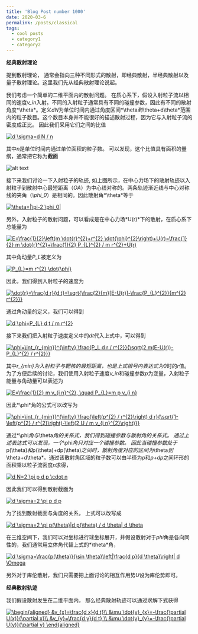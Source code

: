 ```yaml
---
title: 'Blog Post number 1000'
date: 2020-03-6
permalink: /posts/classical
tags:
  - cool posts
  - category1
  - category2
---
```

**经典散射理论**

提到散射理论， 通常会指向三种不同形式的散射，即经典散射，半经典散射以及量子散射理论。这里我们先从经典散射理论说起。

我们考虑一个简单的二维平面内的散射问题。
在质心系下，假设入射粒子流以相同的速度*v_in*入射。不同的入射粒子通常具有不同的碰撞参数，因此有不同的散射角度*\theta*。定义*dN*为单位时间内通过角度区间*\theta*到*\theta+d\theta*范围内的粒子数目。这个数目本身并不能很好的描述散射过程，因为它与入射粒子流的密度成正比。 因此我们采用它们之间的比值

<a href="https://www.codecogs.com/eqnedit.php?latex=d&space;\sigma=d&space;N&space;/&space;n" target="_blank"><img src="https://latex.codecogs.com/gif.latex?d&space;\sigma=d&space;N&space;/&space;n" title="d \sigma=d N / n" /></a>

其中*n*是单位时间内通过单位面积的粒子数。 可以发现，这个比值具有面积的量纲，通常把它称为**截面**



![alt text](https://github.com/jinleiphys/notes/blob/master/classical_scattering/fig.png?raw=true)

接下来我们讨论一下入射粒子的轨迹, 如上图所示，在中心力场下的散射轨迹以入射粒子到散射中心最短距离（*OA*）为中心线对称的。两条轨迹渐近线与中心对称线的夹角（*\phi_0*）是相同的。因此散射角*\theta*等于

<a href="https://www.codecogs.com/eqnedit.php?latex=\theta=|\pi-2&space;\phi_0|" target="_blank"><img src="https://latex.codecogs.com/gif.latex?\theta=|\pi-2&space;\phi_0|" title="\theta=|\pi-2 \phi_0|" /></a>


另外，入射粒子的散射问题，可以看成是在中心力场*U(r)*下的散射，在质心系下总能量为

<a href="https://www.codecogs.com/eqnedit.php?latex=E=\frac{1}{2}\left(m&space;\dot{r}^{2}&plus;r^{2}&space;\dot{\phi}^{2}\right)&plus;U(r)=\frac{1}{2}&space;m&space;\dot{r}^{2}&plus;\frac{1}{2}&space;P_{L}^{2}&space;/&space;m&space;r^{2}&plus;U(r)" target="_blank"><img src="https://latex.codecogs.com/gif.latex?E=\frac{1}{2}\left(m&space;\dot{r}^{2}&plus;r^{2}&space;\dot{\phi}^{2}\right)&plus;U(r)=\frac{1}{2}&space;m&space;\dot{r}^{2}&plus;\frac{1}{2}&space;P_{L}^{2}&space;/&space;m&space;r^{2}&plus;U(r)" title="E=\frac{1}{2}\left(m \dot{r}^{2}+r^{2} \dot{\phi}^{2}\right)+U(r)=\frac{1}{2} m \dot{r}^{2}+\frac{1}{2} P_{L}^{2} / m r^{2}+U(r)" /></a>

其中角动量*P_L*被定义为

<a href="https://www.codecogs.com/eqnedit.php?latex=P_{L}=m&space;r^{2}&space;\dot{\phi}" target="_blank"><img src="https://latex.codecogs.com/gif.latex?P_{L}=m&space;r^{2}&space;\dot{\phi}" title="P_{L}=m r^{2} \dot{\phi}" /></a>



因此，我们得到入射粒子的速度为

<a href="https://www.codecogs.com/eqnedit.php?latex=\dot{r}=\frac{d&space;r}{d&space;t}=\sqrt{\frac{2}{m}[E-U(r)]-\frac{P_{L}^{2}}{m^{2}&space;r^{2}}}" target="_blank"><img src="https://latex.codecogs.com/gif.latex?\dot{r}=\frac{d&space;r}{d&space;t}=\sqrt{\frac{2}{m}[E-U(r)]-\frac{P_{L}^{2}}{m^{2}&space;r^{2}}}" title="\dot{r}=\frac{d r}{d t}=\sqrt{\frac{2}{m}[E-U(r)]-\frac{P_{L}^{2}}{m^{2} r^{2}}}" /></a>

通过角动量的定义，我们可以得到

<a href="https://www.codecogs.com/eqnedit.php?latex=d&space;\phi=P_{L}&space;d&space;t&space;/&space;m&space;r^{2}" target="_blank"><img src="https://latex.codecogs.com/gif.latex?d&space;\phi=P_{L}&space;d&space;t&space;/&space;m&space;r^{2}" title="d \phi=P_{L} d t / m r^{2}" /></a>

接下来我们把入射粒子速度定义中的*dt*代入上式中，可以得到

<a href="https://www.codecogs.com/eqnedit.php?latex=\phi=\int_{r_{min}}^{\infty}&space;\frac{P_L&space;d&space;r&space;/&space;r^{2}}{\sqrt{2&space;m(E-U(r))-P_{L}^{2}&space;/&space;r^{2}}}" target="_blank"><img src="https://latex.codecogs.com/gif.latex?\phi=\int_{r_{min}}^{\infty}&space;\frac{P_L&space;d&space;r&space;/&space;r^{2}}{\sqrt{2&space;m(E-U(r))-P_{L}^{2}&space;/&space;r^{2}}}" title="\phi=\int_{r_{min}}^{\infty} \frac{P_L d r / r^{2}}{\sqrt{2 m(E-U(r))-P_{L}^{2} / r^{2}}}" /></a>


其中*r_{min}*为入射粒子与靶核的最短距离，也是上式根号内表达式为*0*时的*r*值。为了方便后续的讨论，我们使用入射粒子速度*v_in*和碰撞参数*p*为变量，入射粒子能量与角动量可以表述为

<a href="https://www.codecogs.com/eqnedit.php?latex=E=\frac{1}{2}&space;m&space;v_{i&space;n}^{2},&space;\quad&space;P_{L}=m&space;p&space;v_{i&space;n}" target="_blank"><img src="https://latex.codecogs.com/gif.latex?E=\frac{1}{2}&space;m&space;v_{i&space;n}^{2},&space;\quad&space;P_{L}=m&space;p&space;v_{i&space;n}" title="E=\frac{1}{2} m v_{i n}^{2}, \quad P_{L}=m p v_{i n}" /></a>

因此*\phi*角的公式可以改写为

<a href="https://www.codecogs.com/eqnedit.php?latex=\phi=\int_{r_{min}}^{\infty}&space;\frac{\left(p^{2}&space;/&space;r^{2}\right)&space;d&space;r}{\sqrt{1-\left(p^{2}&space;/&space;r^{2}\right)-\left(2&space;U&space;/&space;m&space;v_{i&space;n}^{2}\right)}}" target="_blank"><img src="https://latex.codecogs.com/gif.latex?\phi=\int_{r_{min}}^{\infty}&space;\frac{\left(p^{2}&space;/&space;r^{2}\right)&space;d&space;r}{\sqrt{1-\left(p^{2}&space;/&space;r^{2}\right)-\left(2&space;U&space;/&space;m&space;v_{i&space;n}^{2}\right)}}" title="\phi=\int_{r_{min}}^{\infty} \frac{\left(p^{2} / r^{2}\right) d r}{\sqrt{1-\left(p^{2} / r^{2}\right)-\left(2 U / m v_{i n}^{2}\right)}}" /></a>

通过*\phi*角与*\theta*角的关系式，我们得到碰撞参数与散射角的关系式。 通过上述表达式可以发现，一个*\phi*角只对应一个碰撞参数。 因此当碰撞参数处于*p(\theta)*和*p(\theta)+dp(\theta)*之间时，散射角度对应的区间为*\theta*到*\theta+d\theta*。通过该散射角区域的粒子数可以由半径为*p*和*p+dp*之间环形的面积乘以粒子流密度*n*求得，

<a href="https://www.codecogs.com/eqnedit.php?latex=d&space;N=2&space;\pi&space;p&space;d&space;p&space;\cdot&space;n" target="_blank"><img src="https://latex.codecogs.com/gif.latex?d&space;N=2&space;\pi&space;p&space;d&space;p&space;\cdot&space;n" title="d N=2 \pi p d p \cdot n" /></a>

因此我们可以得到散射截面为

<a href="https://www.codecogs.com/eqnedit.php?latex=d&space;\sigma=2&space;\pi&space;p&space;d&space;p" target="_blank"><img src="https://latex.codecogs.com/gif.latex?d&space;\sigma=2&space;\pi&space;p&space;d&space;p" title="d \sigma=2 \pi p d p" /></a>


为了找到散射截面与角度的关系， 上式可以改写成

<a href="https://www.codecogs.com/eqnedit.php?latex=d&space;\sigma=2&space;\pi&space;p(\theta)|d&space;p(\theta)&space;/&space;d&space;\theta|&space;d&space;\theta" target="_blank"><img src="https://latex.codecogs.com/gif.latex?d&space;\sigma=2&space;\pi&space;p(\theta)|d&space;p(\theta)&space;/&space;d&space;\theta|&space;d&space;\theta" title="d \sigma=2 \pi p(\theta)|d p(\theta) / d \theta| d \theta" /></a>

在三维空间下，我们可以对坐标进行球坐标展开，并假设散射对于*phi*角是各向同性的，我们通常用立体角代替上式的*\theta*角，

<a href="https://www.codecogs.com/eqnedit.php?latex=d&space;O=\frac{p(\theta)}{\sin&space;\theta}\left|\frac{d&space;p}{d&space;\theta}\right|&space;d&space;\Omega" target="_blank"><img src="https://latex.codecogs.com/gif.latex?d&space;\sigma=\frac{p(\theta)}{\sin&space;\theta}\left|\frac{d&space;p}{d&space;\theta}\right|&space;d&space;\Omega" title="d \sigma=\frac{p(\theta)}{\sin \theta}\left|\frac{d p}{d \theta}\right| d \Omega" /></a>


另外对于库伦散射，我们只需要把上面讨论的相互作用势*U*设为库伦势即可。

**经典散射轨迹**

我们假设散射发生在二维平面内， 那么经典散射轨迹可以通过求解下式获得

<a href="https://www.codecogs.com/eqnedit.php?latex=\begin{aligned}&space;&v_{x}=\frac{d&space;x}{d&space;t}\\&space;&\mu&space;\dot{v}_{x}=-\frac{\partial&space;U(x)}{\partial&space;x}\\&space;&v_{y}=\frac{d&space;y}{d&space;t}&space;\\&space;&\mu&space;\dot{v}_{y}=-\frac{\partial&space;U(y)}{\partial&space;y}&space;\end{aligned}" target="_blank"><img src="https://latex.codecogs.com/gif.latex?\begin{aligned}&space;&v_{x}=\frac{d&space;x}{d&space;t}\\&space;&\mu&space;\dot{v}_{x}=-\frac{\partial&space;U(x)}{\partial&space;x}\\&space;&v_{y}=\frac{d&space;y}{d&space;t}&space;\\&space;&\mu&space;\dot{v}_{y}=-\frac{\partial&space;U(y)}{\partial&space;y}&space;\end{aligned}" title="\begin{aligned} &v_{x}=\frac{d x}{d t}\\ &\mu \dot{v}_{x}=-\frac{\partial U(x)}{\partial x}\\ &v_{y}=\frac{d y}{d t} \\ &\mu \dot{v}_{y}=-\frac{\partial U(y)}{\partial y} \end{aligned}" /></a>
